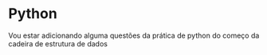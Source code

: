 # **Python**

Vou estar adicionando alguma questões da prática de python do começo da cadeira de estrutura de dados

